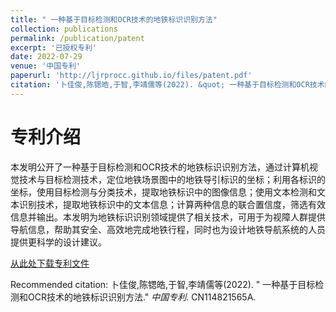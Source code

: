 ```yaml
---
title: " 一种基于目标检测和OCR技术的地铁标识识别方法"
collection: publications
permalink: /publication/patent
excerpt: '已授权专利'
date: 2022-07-29
venue: '中国专利'
paperurl: 'http://ljrprocc.github.io/files/patent.pdf'
citation: '卜佳俊,陈锶皓,于智,李靖儒等(2022). &quot; 一种基于目标检测和OCR技术的地铁标识识别方法.&quot; <i>中国专利</i>. CN114821565A.'
---
```


专利介绍
======

本发明公开了一种基于目标检测和OCR技术的地铁标识识别方法，通过计算机视觉技术与目标检测技术，定位地铁场景图中的地铁导引标识的坐标；利用各标识的坐标，使用目标检测与分类技术，提取地铁标识中的图像信息；使用文本检测和文本识别技术，提取地铁标识中的文本信息；计算两种信息的联合置信度，筛选有效信息并输出。本发明为地铁标识识别领域提供了相关技术，可用于为视障人群提供导航信息，帮助其安全、高效地完成地铁行程，同时也为设计地铁导航系统的人员提供更科学的设计建议。


[从此处下载专利文件](http://ljrprocc.github.io/files/patent.pdf)

Recommended citation: 卜佳俊,陈锶皓,于智,李靖儒等(2022). &quot; 一种基于目标检测和OCR技术的地铁标识识别方法.&quot; <i>中国专利</i>. CN114821565A.